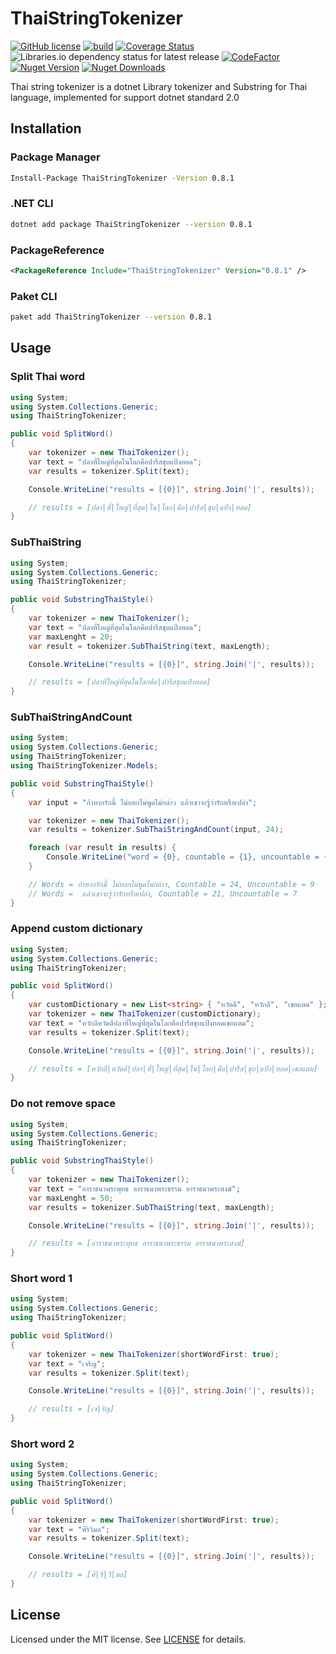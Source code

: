 # ThaiStringTokenizer

[![GitHub license](https://img.shields.io/badge/license-MIT-blue.svg)](https://github.com/chaiwatmat/ThaiStringTokenizer/blob/master/LICENSE)
[![build](https://github.com/chaiwatmat/ThaiStringTokenizer/workflows/build/badge.svg?branch=master)](https://github.com/chaiwatmat/ThaiStringTokenizer/workflows/build/badge.svg?branch=master)
[![Coverage Status](https://coveralls.io/repos/github/chaiwatmat/ThaiStringTokenizer/badge.svg)](https://coveralls.io/github/chaiwatmat/ThaiStringTokenizer)
![Libraries.io dependency status for latest release](https://img.shields.io/librariesio/release/nuget/thaistringtokenizer)
[![CodeFactor](https://www.codefactor.io/repository/github/chaiwatmat/thaistringtokenizer/badge)](https://www.codefactor.io/repository/github/chaiwatmat/thaistringtokenizer)
[![Nuget Version](https://img.shields.io/nuget/v/ThaiStringTokenizer.svg)](https://www.nuget.org/packages/ThaiStringTokenizer)
[![Nuget Downloads](https://img.shields.io/nuget/dt/ThaiStringTokenizer.svg)](https://www.nuget.org/packages/ThaiStringTokenizer)

Thai string tokenizer is a dotnet Library tokenizer and Substring for Thai language, implemented for support dotnet standard 2.0

## Installation

### Package Manager

```bat
Install-Package ThaiStringTokenizer -Version 0.8.1
```

### .NET CLI

```sh
dotnet add package ThaiStringTokenizer --version 0.8.1
```

### PackageReference

```xml
<PackageReference Include="ThaiStringTokenizer" Version="0.8.1" />
```

### Paket CLI

```sh
paket add ThaiStringTokenizer --version 0.8.1
```

## Usage

### Split Thai word

```cs
using System;
using System.Collections.Generic;
using ThaiStringTokenizer;

public void SplitWord()
{
    var tokenizer = new ThaiTokenizer();
    var text = "ปลาที่ใหญ่ที่สุดในโลกคือปารีสชุบแป้งทอด";
    var results = tokenizer.Split(text);

    Console.WriteLine("results = [{0}]", string.Join('|', results));

    // results = [ปลา|ที่|ใหญ่|ที่สุด|ใน|โลก|คือ|ปารีส|ชุบ|แป้ง|ทอด]
}
```

### SubThaiString

```cs
using System;
using System.Collections.Generic;
using ThaiStringTokenizer;

public void SubstringThaiStyle()
{
    var tokenizer = new ThaiTokenizer();
    var text = "ปลาที่ใหญ่ที่สุดในโลกคือปารีสชุบแป้งทอด";
    var maxLenght = 20;
    var result = tokenizer.SubThaiString(text, maxLength);

    Console.WriteLine("results = [{0}]", string.Join('|', results));

    // results = [ปลาที่ใหญ่ที่สุดในโลกคือ|ปารีสชุบแป้งทอด]
}
```

### SubThaiStringAndCount

```cs
using System;
using System.Collections.Generic;
using ThaiStringTokenizer;
using ThaiStringTokenizer.Models;

public void SubstringThaiStyle()
{
    var input = "ถ้าหากรักนี้ ไม่บอกไม่พูดไม่กล่าว แล้วเขาจะรู้ว่ารักหรือเปล่า";

    var tokenizer = new ThaiTokenizer();
    var results = tokenizer.SubThaiStringAndCount(input, 24);

    foreach (var result in results) {
        Console.WriteLine("word = {0}, countable = {1}, uncountable = {2}", result.Words, result.Countable, result.Uncountable);
    }

    // Words = ถ้าหากรักนี้ ไม่บอกไม่พูดไม่กล่าว, Countable = 24, Uncountable = 9
    // Words =  แล้วเขาจะรู้ว่ารักหรือเปล่า, Countable = 21, Uncountable = 7
}
```

### Append custom dictionary

```cs
using System;
using System.Collections.Generic;
using ThaiStringTokenizer;

public void SplitWord()
{
    var customDictionary = new List<string> { "หวัดดี", "หวักลี", "เชอแตม" };
    var tokenizer = new ThaiTokenizer(customDictionary);
    var text = "หวักลีหวัดดีปลาที่ใหญ่ที่สุดในโลกคือปารีสชุบแป้งทอดเชอแตม";
    var results = tokenizer.Split(text);

    Console.WriteLine("results = [{0}]", string.Join('|', results));

    // results = [หวักลี|หวัดดี|ปลา|ที่|ใหญ่|ที่สุด|ใน|โลก|คือ|ปารีส|ชุบ|แป้ง|ทอด|เชอแตม]
}
```

### Do not remove space

```cs
using System;
using System.Collections.Generic;
using ThaiStringTokenizer;

public void SubstringThaiStyle()
{
    var tokenizer = new ThaiTokenizer();
    var text = "อาราธนาพระพุทธ อาราธนาพระธรรม อาราธนาพระสงฆ์";
    var maxLenght = 50;
    var results = tokenizer.SubThaiString(text, maxLength);

    Console.WriteLine("results = [{0}]", string.Join('|', results));

    // results = [อาราธนาพระพุทธ อาราธนาพระธรรม อาราธนาพระสงฆ์]
}
```

### Short word 1

```cs
using System;
using System.Collections.Generic;
using ThaiStringTokenizer;

public void SplitWord()
{
    var tokenizer = new ThaiTokenizer(shortWordFirst: true);
    var text = "เจริญ";
    var results = tokenizer.Split(text);

    Console.WriteLine("results = [{0}]", string.Join('|', results));

    // results = [เจ|ริญ]
}
```

### Short word 2

```cs
using System;
using System.Collections.Generic;
using ThaiStringTokenizer;

public void SplitWord()
{
    var tokenizer = new ThaiTokenizer(shortWordFirst: true);
    var text = "ศิริวิมล";
    var results = tokenizer.Split(text);

    Console.WriteLine("results = [{0}]", string.Join('|', results));

    // results = [ศิ|ริ|วิ|มล]
}
```

## License

Licensed under the MIT license. See [LICENSE](LICENSE) for details.
